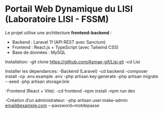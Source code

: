 # Portail Web Dynamique du LISI (Laboratoire LISI - FSSM)
Le projet utilise une architecture **frontend-backend** :
- Backend : Laravel 11 (API REST avec Sanctum)
- Frontend : React.js + TypeScript (avec Tailwind CSS)
- Base de données : MySQL

Installation:
-git clone https://github.com/Asmae-gif/Lisi.git
-cd Lisi

Installer les dépendances:
-Backend (Laravel)
-cd backend
-composer install
-cp .env.example .env
-php artisan key:generate
-php artisan migrate --seed
-php artisan storage:link

-Frontend (React + Vite): 
-cd frontend
-npm install
-npm run dev


-Création d’un administrateur:
-php artisan user:make-admin email@example.com --password=motdepasse
